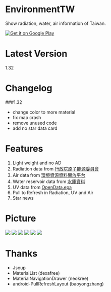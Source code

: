 EnvironmentTW
========
Show radiation, water, air information of Taiwan. 

[![Get it on Google Play](http://www.android.com/images/brand/get_it_on_play_logo_small.png)](https://play.google.com/store/apps/details?id=com.npes87184.enviromenttw)

Latest Version
========
1.32

Changelog
========
###1.32
* change color to more material
* fix map crash
* remove unused code
* add no star data card

Features
========
1. Light weight and no AD
2. Radiation data from <a href="http://www.aec.gov.tw/%E8%B3%87%E8%A8%8A%E5%85%AC%E9%96%8B/%E9%96%8B%E6%94%BE%E8%B3%87%E6%96%99-Open-Data/02.%E5%85%A8%E5%9C%8B%E7%92%B0%E5%A2%83%E8%BC%BB%E5%B0%84%E5%81%B5%E6%B8%AC--219_2015_2017.html">行政院原子能源委員會</a>
3. Air data from <a href="http://opendata.epa.gov.tw/Data/Contents/AQX/">環境資源資料開放平台</a>
4. Water reservoir data from <a href="http://fhy.wra.gov.tw/ReservoirPage_2011/StorageCapacity.aspx">水庫資料</a>
5. UV data from <a href="http://opendata.epa.gov.tw/Data/Contents/UV/">OpenData.epa</a>
6. Pull to Refresh in Radiation, UV and Air
7. Star news


Picture
========
<img src="http://truth.bahamut.com.tw/s01/201508/070034e3bff022e54ad8a5c13e4f4e70.PNG">

<img src="http://truth.bahamut.com.tw/s01/201505/bedcf29f23cf968d4b9012cd451d6eb9.PNG">

<img src="http://truth.bahamut.com.tw/s01/201505/385584470516ae17f9025985c550991b.PNG">

<img src="http://truth.bahamut.com.tw/s01/201504/976977d2517994d51581b95ccf0700af.PNG">

<img src="http://truth.bahamut.com.tw/s01/201505/e998aa474a78c98ed5701a45ee50d2c3.PNG">

<img src="http://truth.bahamut.com.tw/s01/201504/aa2b42c63ac3b2d99518d248e92c3ffd.PNG">

Thanks
========
* Jsoup
* MaterialList (dexafree)
* MaterialNavigationDrawer (neokree)
* android-PullRefreshLayout (baoyongzhang)
